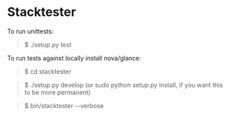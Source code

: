 Stacktester
===========

To run unittests:

> $ ./setup.py test


To run tests against locally install nova/glance:

> $ cd stacktester

> $ ./setup.py develop (or sudo python setup.py install, if you want this to be more permanent)

> $ bin/stacktester --verbose
